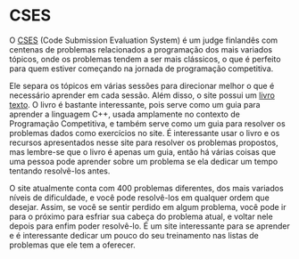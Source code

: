 # CSES

O <a href="https://cses.fi/problemset" target="_blank">CSES</a> (Code Submission Evaluation System) é um judge finlandês com centenas de problemas relacionados a programação dos mais variados tópicos, onde os problemas tendem a ser mais clássicos, o que é perfeito para quem estiver começando na jornada de programação competitiva.

Ele separa os tópicos em várias sessões para direcionar melhor o que é necessário aprender em cada sessão. Além disso, o site possui um <a href="https://cses.fi/book/book.pdf" target="_blank">livro texto</a>. O livro é bastante interessante, pois serve como um guia para aprender a linguagem C++, usada amplamente no contexto de Programação Competitiva, e também serve como um guia para resolver os problemas dados como exercícios no site. É interessante usar o livro e os recursos apresentados nesse site para resolver os problemas propostos, mas lembre-se que o livro é apenas um guia, então há várias coisas que uma pessoa pode aprender sobre um problema se ela dedicar um tempo tentando resolvê-los antes.

O site atualmente conta com $400$ problemas diferentes, dos mais variados níveis de dificuldade, e você pode resolvê-los em qualquer ordem que desejar. Assim, se você se sentir perdido em algum problema, você pode ir para o próximo para esfriar sua cabeça do problema atual, e voltar nele depois para enfim poder resolvê-lo. É um site interessante para se aprender e é interessante dedicar um pouco do seu treinamento nas listas de problemas que ele tem a oferecer.